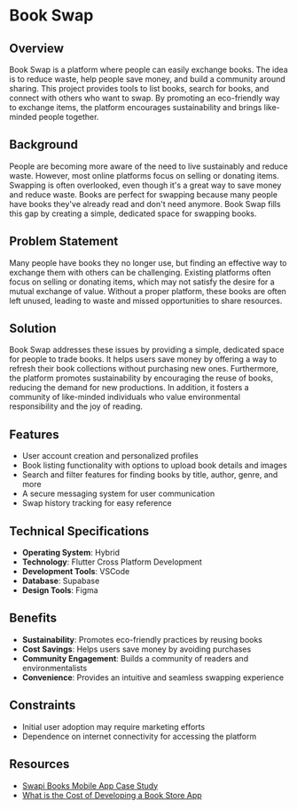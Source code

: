 # Book Swap

## Overview
Book Swap is a platform where people can easily exchange books. The idea is to reduce waste, help people save money, and build a community around sharing. This project provides tools to list books, search for books, and connect with others who want to swap. By promoting an eco-friendly way to exchange items, the platform encourages sustainability and brings like-minded people together.

## Background
People are becoming more aware of the need to live sustainably and reduce waste. However, most online platforms focus on selling or donating items. Swapping is often overlooked, even though it's a great way to save money and reduce waste. Books are perfect for swapping because many people have books they've already read and don't need anymore. Book Swap fills this gap by creating a simple, dedicated space for swapping books.

## Problem Statement
Many people have books they no longer use, but finding an effective way to exchange them with others can be challenging. Existing platforms often focus on selling or donating items, which may not satisfy the desire for a mutual exchange of value. Without a proper platform, these books are often left unused, leading to waste and missed opportunities to share resources.

## Solution
Book Swap addresses these issues by providing a simple, dedicated space for people to trade books. It helps users save money by offering a way to refresh their book collections without purchasing new ones. Furthermore, the platform promotes sustainability by encouraging the reuse of books, reducing the demand for new productions. In addition, it fosters a community of like-minded individuals who value environmental responsibility and the joy of reading.

## Features
- User account creation and personalized profiles
- Book listing functionality with options to upload book details and images
- Search and filter features for finding books by title, author, genre, and more
- A secure messaging system for user communication
- Swap history tracking for easy reference

## Technical Specifications
- **Operating System**: Hybrid
- **Technology**: Flutter Cross Platform Development
- **Development Tools**: VSCode
- **Database**: Supabase
- **Design Tools**: Figma

## Benefits
- **Sustainability**: Promotes eco-friendly practices by reusing books
- **Cost Savings**: Helps users save money by avoiding purchases
- **Community Engagement**: Builds a community of readers and environmentalists
- **Convenience**: Provides an intuitive and seamless swapping experience

## Constraints
- Initial user adoption may require marketing efforts
- Dependence on internet connectivity for accessing the platform

## Resources
- [Swapi Books Mobile App Case Study](https://medium.com/@oscar7490/swapi-books-mobile-app-case-study-113b19caefdd)
- [What is the Cost of Developing a Book Store App](https://www.appsrhino.com/blogs/what-is-the-cost-of-developing-a-book-store-app)